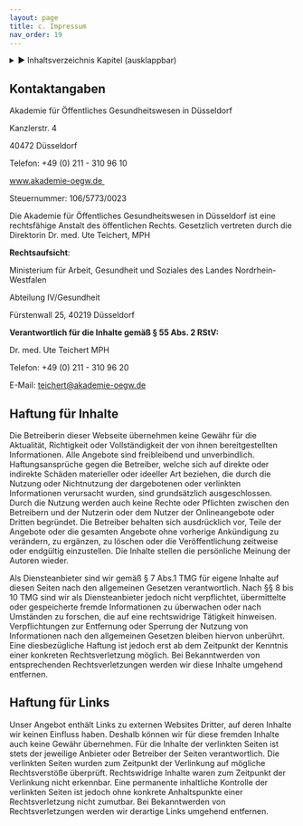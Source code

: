 ```yaml
---
layout: page
title: c. Impressum
nav_order: 19
---
```

 
<details markdown="block"> 
  <summary> 
      &#9658; Inhaltsverzeichnis Kapitel (ausklappbar) 
  </summary>
 
1. TOC
{:toc}
 </details>
 
   <p></p>
 
 
## **Kontaktangaben**

Akademie für Öffentliches Gesundheitswesen in Düsseldorf

Kanzlerstr. 4

40472 Düsseldorf

Telefon: +49 (0) 211 - 310 96 10

www.akademie-oegw.de 

Steuernummer: 106/5773/0023

Die Akademie für Öffentliches Gesundheitswesen in Düsseldorf ist eine
rechtsfähige Anstalt des öffentlichen Rechts. Gesetzlich vertreten durch
die Direktorin Dr. med. Ute Teichert, MPH

**Rechtsaufsicht**:

Ministerium für Arbeit, Gesundheit und Soziales des Landes
Nordrhein-Westfalen

Abteilung IV/Gesundheit

Fürstenwall 25, 40219 Düsseldorf

**Verantwortlich für die Inhalte gemäß § 55 Abs. 2 RStV:**

Dr. med. Ute Teichert MPH

Telefon: +49 (0) 211 - 310 96 20

E-Mail: teichert@akademie-oegw.de

## **Haftung für Inhalte**

Die Betreiberin dieser Webseite übernehmen keine Gewähr für die
Aktualität, Richtigkeit oder Vollständigkeit der von ihnen
bereitgestellten Informationen. Alle Angebote sind freibleibend und
unverbindlich. Haftungsansprüche gegen die Betreiber, welche sich auf
direkte oder indirekte Schäden materieller oder ideeller Art beziehen,
die durch die Nutzung oder Nichtnutzung der dargebotenen oder verlinkten
Informationen verursacht wurden, sind grundsätzlich ausgeschlossen.
Durch die Nutzung werden auch keine Rechte oder Pflichten zwischen den
Betreibern und der Nutzerin oder dem Nutzer der Onlineangebote oder
Dritten begründet. Die Betreiber behalten sich ausdrücklich vor, Teile
der Angebote oder die gesamten Angebote ohne vorherige Ankündigung zu
verändern, zu ergänzen, zu löschen oder die Veröffentlichung zeitweise
oder endgültig einzustellen. Die Inhalte stellen die persönliche Meinung
der Autoren wieder.

Als Diensteanbieter sind wir gemäß § 7 Abs.1 TMG für eigene Inhalte auf
diesen Seiten nach den allgemeinen Gesetzen verantwortlich. Nach §§ 8
bis 10 TMG sind wir als Diensteanbieter jedoch nicht verpflichtet,
übermittelte oder gespeicherte fremde Informationen zu überwachen oder
nach Umständen zu forschen, die auf eine rechtswidrige Tätigkeit
hinweisen. Verpflichtungen zur Entfernung oder Sperrung der Nutzung von
Informationen nach den allgemeinen Gesetzen bleiben hiervon unberührt.
Eine diesbezügliche Haftung ist jedoch erst ab dem Zeitpunkt der
Kenntnis einer konkreten Rechtsverletzung möglich. Bei Bekanntwerden von
entsprechenden Rechtsverletzungen werden wir diese Inhalte umgehend
entfernen.

## **Haftung für Links**

Unser Angebot enthält Links zu externen Websites Dritter, auf deren
Inhalte wir keinen Einfluss haben. Deshalb können wir für diese fremden
Inhalte auch keine Gewähr übernehmen. Für die Inhalte der verlinkten
Seiten ist stets der jeweilige Anbieter oder Betreiber der Seiten
verantwortlich. Die verlinkten Seiten wurden zum Zeitpunkt der
Verlinkung auf mögliche Rechtsverstöße überprüft. Rechtswidrige Inhalte
waren zum Zeitpunkt der Verlinkung nicht erkennbar. Eine permanente
inhaltliche Kontrolle der verlinkten Seiten ist jedoch ohne konkrete
Anhaltspunkte einer Rechtsverletzung nicht zumutbar. Bei Bekanntwerden
von Rechtsverletzungen werden wir derartige Links umgehend entfernen.

<div class="section fnlist" data-role="doc-footnotes">

</div>

